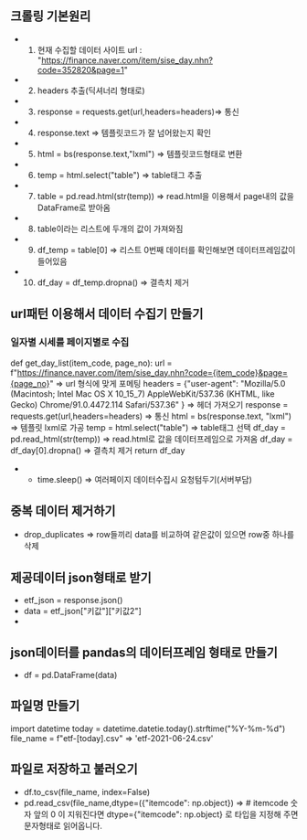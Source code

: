 ## 크롤링 기본원리
- 1. 현재 수집할 데이터 사이트 url : "https://finance.naver.com/item/sise_day.nhn?code=352820&page=1"
- 2. headers 추출(딕셔너리 형태로)
- 3. response = requests.get(url,headers=headers)=> 통신
- 4. response.text => 템플릿코드가 잘 넘어왔는지 확인
- 5. html = bs(response.text,"lxml") => 템플릿코드형태로 변환
- 6. temp = html.select("table") => table태그 추출
- 7. table = pd.read.html(str(temp)) => read.html을 이용해서 page내의 값을 DataFrame로 받아옴
- 8. table이라는 리스트에 두개의 값이 가져와짐
- 9. df_temp = table[0] => 리스트 0번째 데이터를 확인해보면 데이터프레임값이 들어있음
- 10. df_day = df_temp.dropna() => 결측치 제거

## url패턴 이용해서 데이터 수집기 만들기
### 일자별 시세를 페이지별로 수집
def get_day_list(item_code, page_no):
    url = f"https://finance.naver.com/item/sise_day.nhn?code={item_code}&page={page_no}" => url 형식에 맞게 포메팅
    headers = {"user-agent": "Mozilla/5.0 (Macintosh; Intel Mac OS X 10_15_7) AppleWebKit/537.36 (KHTML, like Gecko) Chrome/91.0.4472.114 Safari/537.36"
} => 헤더 가져오기
    response = requests.get(url,headers=headers) => 통신
    html = bs(response.text, "lxml") => 템플릿 lxml로 가공
    temp = html.select("table") => table태그 선택
    df_day = pd.read_html(str(temp)) => read.html로 값을 데이터프레임으로 가져옴
    df_day = df_day[0].dropna() => 결측치 제거
    return df_day
 - * time.sleep() => 여러페이지 데이터수집시 요청텀두기(서버부담)
 
 ## 중복 데이터 제거하기
 - drop_duplicates => row들끼리 data를 비교하여 같은값이 있으면 row중 하나를 삭제
 
 ## 제공데이터 json형태로 받기
 - etf_json = response.json()
 - data = etf_json["키값"]["키값2"]
 - 
 ## json데이터를 pandas의 데이터프레임 형태로 만들기
 - df = pd.DataFrame(data)

 ## 파일명 만들기
 import datetime
 today = datetime.datetie.today().strftime("%Y-%m-%d")
 file_name = f"etf-[today].csv" => 'etf-2021-06-24.csv'
 
 ## 파일로 저장하고 불러오기
 -  df.to_csv(file_name, index=False)
 -  pd.read_csv(file_name,dtype=({"itemcode": np.object}) => # itemcode 숫자 앞의 0 이 지워진다면 dtype={"itemcode": np.object} 로 타입을 지정해 주면 문자형태로 읽어옵니다.
